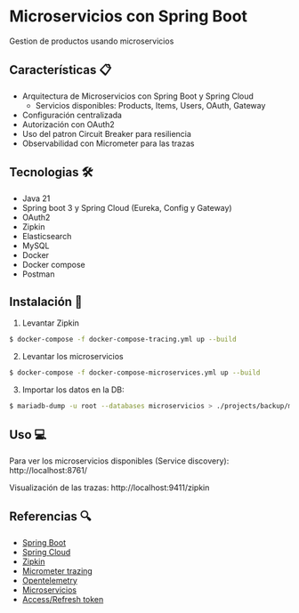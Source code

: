 # Microservicios con Spring Boot

Gestion de productos usando microservicios


## Características :clipboard:

* Arquitectura de Microservicios con Spring Boot y Spring Cloud
    * Servicios disponibles: Products, Items, Users, OAuth, Gateway
* Configuración centralizada
* Autorización con OAuth2
* Uso del patron Circuit Breaker para resiliencia
* Observabilidad con Micrometer para las trazas


## Tecnologias :hammer_and_wrench:
* Java 21
* Spring boot 3 y Spring Cloud (Eureka, Config y Gateway)
* OAuth2
* Zipkin
* Elasticsearch
* MySQL
* Docker
* Docker compose
* Postman


## Instalación :electric_plug:

1) Levantar Zipkin
```bash
$ docker-compose -f docker-compose-tracing.yml up --build
```

2) Levantar los microservicios
```bash
$ docker-compose -f docker-compose-microservices.yml up --build
```

3) Importar los datos en la DB:
```bash
$ mariadb-dump -u root --databases microservicios > ./projects/backup/microservicios.sql
```


## Uso :computer:

Para ver los microservicios disponibles (Service discovery): http://localhost:8761/

Visualización de las trazas: http://localhost:9411/zipkin


## Referencias :mag:

* [Spring Boot](https://spring.io/projects/spring-boot)
* [Spring Cloud](https://spring.io/projects/spring-cloud)
* [Zipkin](https://zipkin.io/)
* [Micrometer trazing](https://docs.micrometer.io/tracing/reference/)
* [Opentelemetry](https://opentelemetry.io/docs/languages/java/)
* [Microservicios](https://spring.io/microservices)
* [Access/Refresh token](https://datatracker.ietf.org/doc/html/rfc6749#section-1.4)


